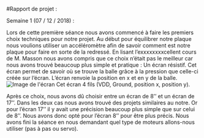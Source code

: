  #Rapport de projet :

Semaine 1 	(07 / 12 / 2018) :

Lors de cette première séance nous avons commencé à faire les premiers choix techniques pour notre projet.
Au début pour équilibrer notre plaque nous voulions utiliser un accéléromètre afin de savoir comment est notre plaque pour faire en sorte de la redressé. En lisant l’exxxxxxxxcellent cours de M. Masson nous avons compris que ce choix n’était pas le meilleur car nous avons trouvé beaucoup plus simple et pratique : Un écran résistif. Cet écran permet de savoir où se trouve la balle grâce à la pression que celle-ci créée sur l’écran. L’écran renvoie la position en x et en y de la balle.
![Image de l'écran](https://raw.githubusercontent.com/YassineWaldane/Arduino/master/%C3%A9cran.jpg)
Cet écran 4 fils (VDD, Ground, position x, position y).

Après ce choix, nous avons dû choisir entre un écran de 8’’ et un écran de 17’’. Dans les deux cas nous avons trouvé des projets similaires au notre.
Or pour l’écran 17’’ il y avait une précision beaucoup plus simple que sur celui de 8’’. Nous avons donc opté pour l’écran 8’’ pour être plus précis.
Nous avons fini la séance en nous demandant quel type de moteurs allons-nous utiliser (pas à pas ou servo).
